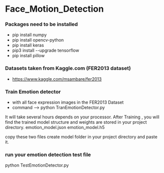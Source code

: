 # Face_Motion_Detection

### Packages need to be installed
- pip install numpy
- pip install opencv-python
- pip install keras
- pip3 install --upgrade tensorflow
- pip install pillow

### Datasets taken from Kaggle.com (FER2013 dataset)
- https://www.kaggle.com/msambare/fer2013

### Train Emotion detector
- with all face expression images in the FER2013 Dataset
- command --> python TranEmotionDetector.py

It will take several hours depends on your processor.
After Training , you will find the trained model structure and weights are stored in your project directory.
emotion_model.json
emotion_model.h5

copy these two files create model folder in your project directory and paste it.

### run your emotion detection test file
python TestEmotionDetector.py
